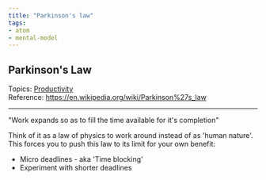 ```yaml
---
title: "Parkinson's law"
tags:
- atom
- mental-model
---
```

## Parkinson's Law
Topics: [Productivity](Topics/Productivity.md)    
Reference: https://en.wikipedia.org/wiki/Parkinson%27s_law  

---

"Work expands so as to fill the time available for it's completion"

Think of it as a law of physics to work around instead of as 'human nature'. This forces you to push this law to its limit for your own benefit:
- Micro deadlines - aka 'Time blocking'
- Experiment with shorter deadlines
